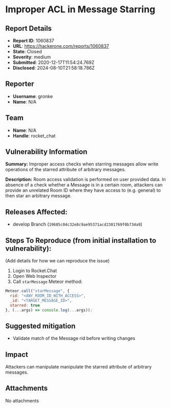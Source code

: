 # Improper ACL in Message Starring

## Report Details
- **Report ID**: 1060837
- **URL**: https://hackerone.com/reports/1060837
- **State**: Closed
- **Severity**: medium
- **Submitted**: 2020-12-17T11:54:24.769Z
- **Disclosed**: 2024-08-10T21:58:18.786Z

## Reporter
- **Username**: gronke
- **Name**: N/A

## Team
- **Name**: N/A
- **Handle**: rocket_chat

## Vulnerability Information
**Summary:** Improper access checks when starring messages allow write operations of the starred attribute of arbitrary messages.

**Description:** Room access validation is performed on user provided data. In absence of a check whether a Message is in a certain room, attackers can provide an unrelated Room ID where they have access to (e.g. general) to then star an arbitrary message.

## Releases Affected:

  * develop Branch (`19685c04c32e8c9ae95371acd2301769f0b734a9`)

## Steps To Reproduce (from initial installation to vulnerability):

(Add details for how we can reproduce the issue)

  1. Login to Rocket.Chat
  2. Open Web Inspector
  3. Call `starMessage` Meteor method:

```javascript
Meteor.call("starMessage", {
  rid: "<ANY_ROOM_ID_WITH_ACCESS>",
  _id: "<TARGET_MESSAGE_ID>",
  starred: true
}, (...args) => console.log(...args));
```

## Suggested mitigation

  * Validate match of the Message rid before writing changes

## Impact

Attackers can manipulate manipulate the starred attribute of arbitrary messages.

## Attachments
No attachments
